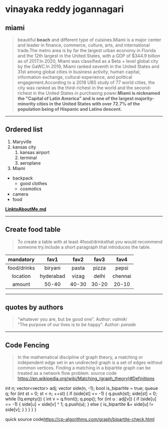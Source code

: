 # vinayaka reddy jogannagari
## miami

 >beautiful **beach** and different type of cuisines.Miami is a major center and leader in finance, commerce, culture, arts, and international trade.The metro area is by far the largest urban economy in Florida and the 12th largest in the United States, with a GDP of $344.9 billion as of 2017.In 2020, Miami was classified as a Beta + level global city by the GaWC.In 2019, Miami ranked seventh in the United States and 31st among global cities in business activity, human capital, information exchange, cultural experience, and political engagement.According to a 2018 UBS study of 77 world cities, the city was ranked as the third-richest in the world and the second-richest in the United States in purchasing power.**Miami is nicknamed the "Capital of Latin America" and is one of the largest majority-minority cities in the United States with over 72.7% of the population being of Hispanic and Latino descent.**

------

## Ordered list
1. Maryville
2. kansas city
    1. kansas airport
    2. terminal
    3. aeroplane
3. Miami
* backpack
    * good clothes
    * cosmotics
* camera
* food

**[LinktoAboutMe.md](AboutMe.md)**

-----

## Create food table
> To create a table with at least 4food/drinksthat you would recommend someone try.Include a short paragraph that introduces the table.

|mandatory     |fav1     |fav2     |fav3     |fav4     |
| :-----:      | :-----: | :-----: | :-----: | :-----: |
|food/drinks   |biryani  |pasta    |pizza    |pepsi    |
|location      |hyderabad|vizag    |delhi    |chennai  |
|amount        |50-40    |40-30    |30-20    |20-10    |

-----

## quotes by authors
>"whatever you are, but be good one".
Author: *valmiki* <br>
>"The purpose of our lives is to be happy".
Author: *parade* <br>

-----

## Code Fencing
>In the mathematical discipline of graph theory, a matching or independent edge set in an undirected graph is a set of edges without common vertices. Finding a matching in a bipartite graph can be treated as a network flow problem. source code <https://en.wikipedia.org/wiki/Matching_(graph_theory)#Definitions>

int n;
vector<vector<int>> adj;
vector<int> side(n, -1);
bool is_bipartite = true;
queue<int> q;
for (int st = 0; st < n; ++st) {
    if (side[st] == -1) {
        q.push(st);
        side[st] = 0;
        while (!q.empty()) {
            int v = q.front();
            q.pop();
            for (int u : adj[v]) {
                if (side[u] == -1) {
                    side[u] = side[v] ^ 1;
                    q.push(u);
                } else {
                    is_bipartite &= side[u] != side[v];
                }
            }
        }
    }
}

quick source code<https://cp-algorithms.com/graph/bipartite-check.html>
